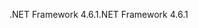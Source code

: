 <span data-ttu-id="cf5e5-101">.NET Framework 4.6.1</span><span class="sxs-lookup"><span data-stu-id="cf5e5-101">.NET Framework 4.6.1</span></span>